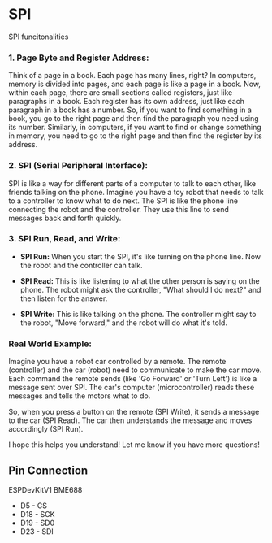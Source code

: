 # SPI
SPI funcitonalities

### 1. Page Byte and Register Address:
Think of a page in a book. Each page has many lines, right? In computers, memory is divided into pages, and each page is like a page in a book. Now, within each page, there are small sections called registers, just like paragraphs in a book. Each register has its own address, just like each paragraph in a book has a number. So, if you want to find something in a book, you go to the right page and then find the paragraph you need using its number. Similarly, in computers, if you want to find or change something in memory, you need to go to the right page and then find the register by its address.

### 2. SPI (Serial Peripheral Interface):
SPI is like a way for different parts of a computer to talk to each other, like friends talking on the phone. Imagine you have a toy robot that needs to talk to a controller to know what to do next. The SPI is like the phone line connecting the robot and the controller. They use this line to send messages back and forth quickly.

### 3. SPI Run, Read, and Write:
- **SPI Run:** When you start the SPI, it's like turning on the phone line. Now the robot and the controller can talk.
  
- **SPI Read:** This is like listening to what the other person is saying on the phone. The robot might ask the controller, "What should I do next?" and then listen for the answer.
  
- **SPI Write:** This is like talking on the phone. The controller might say to the robot, "Move forward," and the robot will do what it's told.

### Real World Example:
Imagine you have a robot car controlled by a remote. The remote (controller) and the car (robot) need to communicate to make the car move. Each command the remote sends (like 'Go Forward' or 'Turn Left') is like a message sent over SPI. The car's computer (microcontroller) reads these messages and tells the motors what to do.

So, when you press a button on the remote (SPI Write), it sends a message to the car (SPI Read). The car then understands the message and moves accordingly (SPI Run).

I hope this helps you understand! Let me know if you have more questions!

## Pin Connection 
ESPDevKitV1   BME688 
- D5          -   CS
- D18         -   SCK
- D19         -   SD0
- D23         -   SDI
